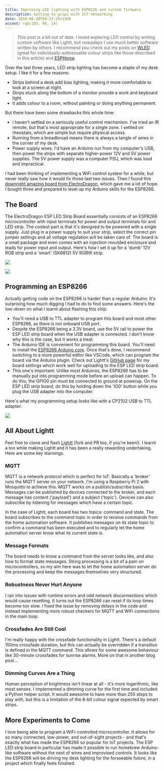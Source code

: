 ```yaml
---
title: Improving LED lighting with ESP8226 and custom firmware
description: Getting to grips with IoT networking
date: 2018-06-20T09:23:25+1300
accent: rgb(193, 80, 14)
---
```


> This post is a bit out of date. I loved exploring LED control by writing custom software like Lightt, but nowadays I use much better software written by others. I recommend you check out my posts on [WLED](/esphome-wled-migration) (great for individually-addressable colour strips like those described in this article) and [ESPHome](/esp32-led-strip).

Over the last three years, LED strip lighting has become a staple of my desk setup. I like it for a few reasons:

- Strips behind a desk add bias lighting, making it more comfortable to look at a screen at night.
- Strips stuck along the bottom of a monitor provide a work and keyboard light.
- It adds colour to a room, without painting or doing anything permanent.

But there have been some drawbacks this whole time:

- I haven't settled on a seriously useful control mechanism. I've tried an IR remote, but that's most appropriate for a single zone. I settled on rheostats, which are simple but require physical access.
- Running from a breadbroad means there is always a tangle of wires in the corner of my desk.
- Power supply woes. I'd have an Arduino run from my computer's USB, then power the strips with separate higher-power 12V and 5V power supplies. The 5V power supply was a computer PSU, which was loud and impractical.

I had been thinking of implementing a WiFi control system for a while, but never really saw how it would fix those last two issues. Then I found this [downright amazing board from ElectroDragon][esp led strip board], which gave me a lot of hope. I bought three and prepared to level up my Arduino skills for the ESP8266.

## The Board

The ElectroDragon ESP LED Strip Board essentially consists of an ESP8266 microcontroller with input terminals for power and output terminals for and LED strip. The coolest part is that it's designed to be powered with a single supply. Just plug in a power supply to suit your strip, select the correct pin jumper settings and all voltage regulation will be taken care of. The board is a small package and even comes with an injection-moulded enclosure and leads for power input and output. Here's how I set it up for a 'dumb' 12V RGB strip and a 'smart' (SK6812) 5V RGBW strip.

![][12v]

![][5v]

## Programming an ESP8266

Actually getting code on the ESP8266 is harder than a regular Arduino. It's surprising how much digging I had to do to find some answers. Here's the low-down on what I learnt about flashing this chip:

- You'll need a USB to TTL adapter to program this board and most other ESP8266, as there is not onboard USB port.
- Despite the ESP8266 being a 3.3V board, use the 5V rail to power the ESP LED strip board when the USB adapter is connected. I don't know why this is the case, but it works a treat.
- The Arduino IDE is convenient for programming this board. You'll need to install the [ESP8266 Arduino core][]. Once that's done, I recommend switching to a more powerful editor like VSCode, which can program the board via the Arduino plugin. Check out Lightt's [GitHub page][lightt] for my board settings which work well for uploading to the ESP LED strip board.
- This one's important: Unlike most Arduinos, the ESP8266 has to be manually put into programming mode before an upload can happen. To do this, the GPIO0 pin must be connected to ground at powerup. On the ESP LED strip board, do this by holding down the 'IO0' button while you plug the USB adapter into the computer.

Here's what my programming setup looks like with a CP2102 USB to TTL adapter:

![][cp2102]

## All About Lightt

Feel free to clone and flash [Lightt][lightt] (fork and PR too, if you're keen!). I learnt a ton while making Lightt and it has been a really rewarding undertaking. Here are some key learnings.

### MQTT

MQTT is a network protocol which is perfect for IoT. Basically a 'broker' runs the MQTT server on your network. I'm using a Raspberry Pi 2 with Mosquitto to achieve this. MQTT works on a publish/subscribe basis. Messages can be published by devices connected to the broker, and each message has content ('payload') and a subject ('topic'). Devices can also subscribe by listening for messages which have a certain topic.

In the case of Lightt, each board has two topics: command and state. The board subscribes to the command topic in order to receive commands from the home automation software. It publishes messages on its state topic to confirm a command has been executed and to regularly let the home automation server know what its current state is.

### Message Formats

The board needs to know a command from the server looks like, and also how to format state messages. String processing is a bit of a pain on microcontrollers, so my aim here was to let the home automation server do the processing and keep the messages themselves very structured.

### Robustness Never Hurt Anyone

I ran into issues with runtime errors and odd network disconnections which would cause resetting. It turns out the ESP8266 can reset if its loop times become too slow. I fixed the issue by removing delays in the code and instead implementing more robust checkers for MQTT and WiFi connections in the main loop.

### Crossfades Are Still Cool

I'm really happy with the crossfade functionality in Lightt. There's a default 150ms crossfade duration, but this can actually be overridden if a transition is defined in the MQTT command. This allows for some awesome behaviour like 30-minute crossfades for sunrise alarms. More on that in another blog post...

### Dimming Curves Are a Thing

Human perception of brightness isn't linear at all - it's more logarithmic, like most senses. I implemented a dimming curve for the first time and included a Python helper script. It would awesome to have more than 255 steps to play with, but this is a limitation of the 8-bit colour signal expected by smart strips.

## More Experiments to Come

I love being able to program a WiFi-controlled microcontroller. It allows for so many connected, low-power, and out-of-sight projects - and that's exactly what has made the ESP8266 so popular for IoT projects. The ESP LED strip board in particular has made it possible to run homebrew Arduino-like software without the nest of wires and improvised controls. It looks like the ESP8266 will be driving my desk lighting for the forseeable future, in a project which finally feels finished.

[esp led strip board]: http://www.electrodragon.com/product/esp-led-strip-board/
[esp8266 arduino core]: https://github.com/esp8266/Arduino
[12v]: ./12V-annotated.jpg
[5v]: ./5V-annotated.jpg
[cp2102]: ./CP2102-annotated.jpg
[lightt]: https://github.com/albertnis/lightt
